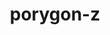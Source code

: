 ---
id: 474
title: porygon-z
types: [normal]
image: https://raw.githubusercontent.com/PokeAPI/sprites/master/sprites/pokemon/474.png
---